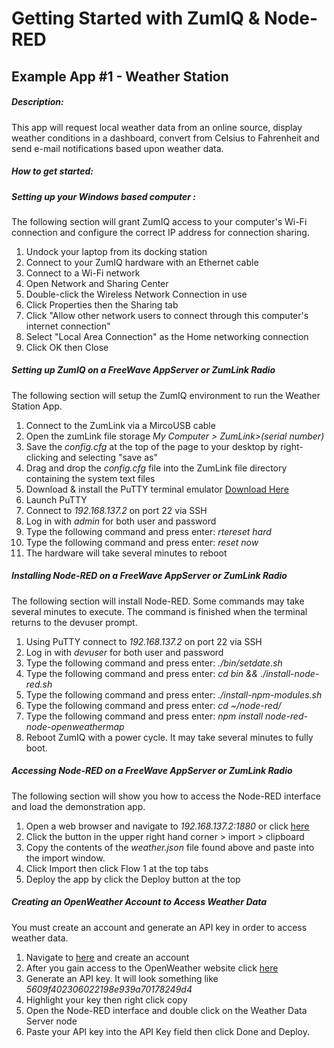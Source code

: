# Getting Started with ZumIQ & Node-RED
## Example App #1 - Weather Station
##### Description: 
This app will request local weather data from an online source, display weather conditions in a dashboard, convert from Celsius to Fahrenheit and send e-mail notifications based upon weather data.
##### How to get started:
##### Setting up your Windows based computer :
The following section will grant ZumIQ access to your computer's Wi-Fi connection and configure the correct IP address for connection sharing.
1. Undock your laptop from its docking station
2. Connect to your ZumIQ hardware with an Ethernet cable
3. Connect to a Wi-Fi network
4. Open Network and Sharing Center
5. Double-click the Wireless Network Connection in use
6. Click Properties then the Sharing tab
7. Click "Allow other network users to connect through this computer's internet connection"
8. Select "Local Area Connection" as the Home networking connection
9. Click OK then Close
##### Setting up ZumIQ on a FreeWave AppServer or ZumLink Radio

The following section will setup the ZumIQ environment to run the Weather Station App.

1. Connect to the ZumLink via a MircoUSB cable
2. Open the zumLink file storage _My Computer > ZumLink>(serial number)_
3. Save the _config.cfg_ at the top of the page to your desktop  by right-clicking and selecting "save as"
4. Drag and drop the _config.cfg_ file into the ZumLink file directory containing the system text files
5. Download & install the PuTTY terminal emulator 
[Download Here](https://the.earth.li/~sgtatham/putty/latest/w32/putty-0.70-installer.msi)
6. Launch PuTTY
7. Connect to _192.168.137.2_ on port 22 via SSH
8. Log in with _admin_ for both user and password
9. Type the following command and press enter: _rtereset hard_
10. Type the following command and press enter: _reset now_
11. The hardware will take several minutes to reboot


##### Installing Node-RED on a FreeWave AppServer or ZumLink Radio
The following section will install Node-RED. Some commands may take several minutes to execute. The command is finished when the terminal returns to the devuser prompt.

1. Using PuTTY connect to _192.168.137.2_ on port 22 via SSH
2. Log in with _devuser_ for both user and password
3. Type the following command and press enter: _./bin/setdate.sh_
4. Type the following command and press enter: _cd bin && ./install-node-red.sh_
5. Type the following command and press enter: _./install-npm-modules.sh_
6. Type the following command and press enter: _cd ~/node-red/_
7. Type the following command and press enter: _npm install node-red-node-openweathermap_
8. Reboot ZumIQ with a power cycle. It may take several minutes to fully boot.

##### Accessing Node-RED on a FreeWave AppServer or ZumLink Radio

The following section will show you how to access the Node-RED interface and load the demonstration app.
1. Open a web browser and navigate to _192.168.137.2:1880_ or click [here](192.168.137.2:1880)
2. Click the button in the upper right hand corner > import > clipboard
3. Copy the contents of the *weather.json* file found above and paste into the import window.
4. Click Import then click Flow 1 at the top tabs
5. Deploy the app by click the Deploy button at the top
##### Creating an OpenWeather Account to Access Weather Data
You must create an account and generate an API key in order to access weather data.

1. Navigate to [here](https://home.openweathermap.org/users/sign_in) and create an account
2. After you gain access to the OpenWeather website click [here](https://home.openweathermap.org/users)
3. Generate an API key. It will look something like _5609f402306022198e939a70178249d4_
4. Highlight your key then right click copy
5. Open the Node-RED interface and double click on the Weather Data Server node
6. Paste your API key into the API Key field then click Done and Deploy.

